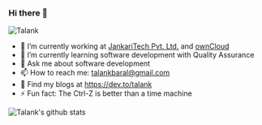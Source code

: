 ### Hi there 👋

<p align="left"> <img src="https://komarev.com/ghpvc/?username=Talank&label=Views&color=brightgreen&style=plastic" alt="Talank" /> </p>

<!--
**Talank/talank** is a ✨ _special_ ✨ repository because its `README.md` (this file) appears on your GitHub profile.
-->

- 🔭 I’m currently working at [JankariTech Pvt. Ltd.](https://www.jankaritech.com/) and [ownCloud](https://owncloud.com/)
- 🌱 I’m currently learning software development with Quality Assurance 
- 💬 Ask me about software development
- 📫 How to reach me: talankbaral@gmail.com
- 📝 Find my blogs at https://dev.to/talank
- ⚡ Fun fact: The Ctrl-Z is better than a time machine

![Talank's github stats](https://github-readme-stats.vercel.app/api?username=talank&show_icons=true&theme=radical)
